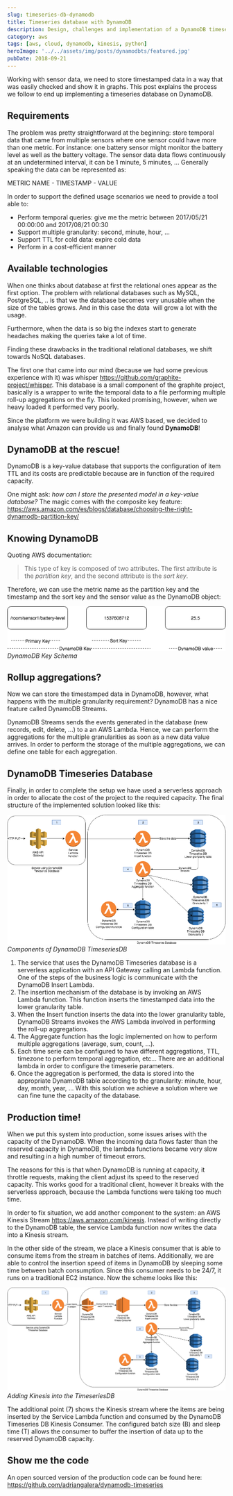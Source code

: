 ```yaml
---
slug: timeseries-db-dynamodb
title: Timeseries database with DynamoDB
description: Design, challenges and implementation of a DynamoDB timeseries database using AWS Lambda, Kinesis and DynamoDB Streams
category: aws
tags: [aws, cloud, dynamodb, kinesis, python]
heroImage: '../../assets/img/posts/dynamodbts/featured.jpg'
pubDate: 2018-09-21
---
```


Working with sensor data, we need to store timestamped data in a way that was easily checked and show it in graphs. This post explains the process we follow to end up implementing a timeseries database on DynamoDB.

## Requirements

The problem was pretty straightforward at the beginning: store temporal data that came from multiple sensors where one sensor could have more than one metric. For instance: one battery sensor might monitor the battery level as well as the battery voltage. The sensor data data flows continuously at an undetermined interval, it can be 1 minute, 5 minutes, ... Generally speaking the data can be represented as:

METRIC NAME - TIMESTAMP - VALUE

In order to support the defined usage scenarios we need to provide a tool able to:

- Perform temporal queries: give me the metric between 2017/05/21 00:00:00 and 2017/08/21 00:30
- Support multiple granularity: second, minute, hour, ...
- Support TTL for cold data: expire cold data
- Perform in a cost-efficient manner

## Available technologies

When one thinks about database at first the relational ones appear as the first option. The problem with relational databases such as MySQL, PostgreSQL, .. is that we the database becomes very unusable when the size of the tables grows. And in this case the data  will grow a lot with the usage.

Furthermore, when the data is so big the indexes start to generate headaches making the queries take a lot of time.

Finding these drawbacks in the traditional relational databases, we shift towards NoSQL databases.

The first one that came into our mind (because we had some previous experience with it) was whisper <a href="https://github.com/graphite-project/whisper">https://github.com/graphite-project/whisper</a>. This database is a small component of the graphite project, basically is a wrapper to write the temporal data to a file performing multiple roll-up aggregations on the fly. This looked promising, however, when we heavy loaded it performed very poorly.

Since the platform we were building it was AWS based, we decided to analyse what Amazon can provide us and finally found <strong>DynamoDB</strong>!

## DynamoDB at the rescue!

DynamoDB is a key-value database that supports the configuration of item TTL and its costs are predictable because are in function of the required capacity.

One might ask: <em>how can I store the presented model in a key-value database?</em> The magic comes with the composite key feature: <a href="https://aws.amazon.com/es/blogs/database/choosing-the-right-dynamodb-partition-key/">https://aws.amazon.com/es/blogs/database/choosing-the-right-dynamodb-partition-key/</a>

## Knowing DynamoDB

Quoting AWS documentation:

<blockquote>This type of key is composed of two attributes. The first attribute is the <em>partition key</em>, and the second attribute is the<em> sort key</em>.</blockquote>
Therefore, we can use the metric name as the partition key and the timestamp and the sort key and the sensor value as the DynamoDB object:

![DynamoDB Key Schema](../../assets/img/posts/dynamodbts/dynamo-db-key.png)
_DynamoDB Key Schema_

## Rollup aggregations?

Now we can store the timestamped data in DynamoDB, however, what happens with the multiple granularity requirement? DynamoDB has a nice feature called DynamoDB Streams.

DynamoDB Streams sends the events generated in the database (new records, edit, delete, ...) to a an AWS Lambda. Hence, we can perform the aggregations for the multiple granularities as soon as a new data value arrives. In order to perform the storage of the multiple aggregations, we can define one table for each aggregation.

## DynamoDB Timeseries Database

Finally, in order to complete the setup we have used a serverless approach in order to allocate the cost of the project to the required capacity.
The final structure of the implemented solution looked like this:

![Components of DynamoDB TimeseriesDB](../../assets/img/posts/dynamodbts/dynamo-db-database-2.png)
_Components of DynamoDB TimeseriesDB_

1. The service that uses the DynamoDB Timeseries database is a serverless application with an API Gateway calling an Lambda function. One of the steps of the business logic is communicate with the DynamoDB Insert Lambda.
2. The insertion mechanism of the database is by invoking an AWS Lambda function. This function inserts the timestamped data into the lower granularity table.
3. When the Insert function inserts the data into the lower granularity table, DynamoDB Streams invokes the AWS Lambda involved in performing the roll-up aggregations.
4. The Aggregate function has the logic implemented on how to perform multiple aggregations (average, sum, count, ...).
5. Each time serie can be configured to have different aggregations, TTL, timezone to perform temporal aggregation, etc... There are an additional lambda in order to configure the timeserie parameters.
6. Once the aggregation is performed, the data is stored into the appropriate DynamoDB table according to the granularity: minute, hour, day, month, year, ...
   With this solution we achieve a solution where we can fine tune the capacity of the database.

## Production time!

When we put this system into production, some issues arises with the capacity of the DynamoDB. When the incoming data flows faster than the reserved capacity in DynamoDB, the lambda functions became very slow and resulting in a high number of timeout errors.

The reasons for this is that when DynamoDB is running at capacity, it throttle requests, making the client adjust its speed to the reserved capacity. This works good for a traditional client, however it breaks with the serverless approach, because the Lambda functions were taking too much time.

In order to fix situation, we add another component to the system: an AWS Kinesis Stream <a href="https://aws.amazon.com/kinesis">https://aws.amazon.com/kinesis</a>. Instead of writing directly to the DynamoDB table, the service Lambda function now writes the data into a Kinesis stream.

In the other side of the stream, we place a Kinesis consumer that is able to consume items from the stream in batches of items. Additionally, we are able to control the insertion speed of items in DynamoDB by sleeping some time between batch consumption. Since this consumer needs to be 24/7, it runs on a traditional EC2 instance.
Now the scheme looks like this:

![Adding Kinesis into the TimeseriesDB](../../assets/img/posts/dynamodbts/dynamo-db-kinesis-database.png)
_Adding Kinesis into the TimeseriesDB_

The additional point (7) shows the Kinesis stream where the items are being inserted by the Service Lambda function and consumed by the DynamoDB Timeseries DB Kinesis Consumer. The configured batch size (B) and sleep time (T) allows the consumer to buffer the insertion of data up to the reserved DynamoDB capacity.

## Show me the code

An open sourced version of the production code can be found here:
<a href="https://github.com/adriangalera/dynamodb-timeseries">https://github.com/adriangalera/dynamodb-timeseries</a>
